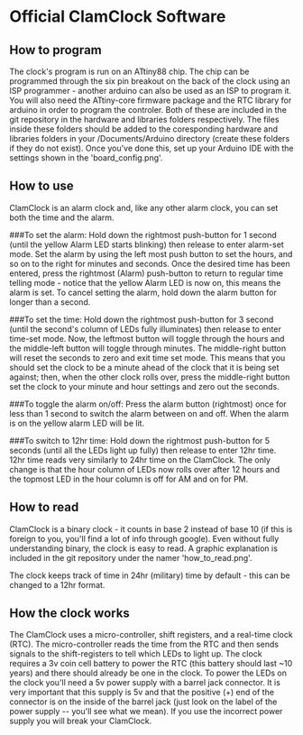 Official ClamClock Software
=======

How to program
--------------

The clock's program is run on an ATtiny88 chip. The chip can be programmed through the six pin breakout on the back of the clock using an ISP programmer - another arduino can also be used as an ISP to program it. You will also need the ATtiny-core firmware package and the RTC library for arduino in order to program the controler. Both of these are included in the git repository in the hardware and libraries folders respectively. The files inside these folders should be added to the coresponding hardware and libraries folders in your /Documents/Arduino directory (create these folders if they do not exist). Once you've done this, set up your Arduino IDE with the settings shown in the 'board_config.png'.

How to use
----------

ClamClock is an alarm clock and, like any other alarm clock, you can set both the time and the alarm. 

###To set the alarm:
Hold down the rightmost push-button for 1 second (until the yellow Alarm LED starts blinking) then release to enter alarm-set mode. Set the alarm by using the left most push button to set the hours, and so on to the right for minutes and seconds. Once the desired time has been entered, press the rightmost (Alarm) push-button to return to regular time telling mode - notice that the yellow Alarm LED is now on, this means the alarm is set. To cancel setting the alarm, hold down the alarm button for longer than a second. 

###To set the time: 
Hold down the rightmost push-button for 3 second (until the second's column of LEDs fully illuminates) then release to enter time-set mode. Now, the leftmost button will toggle through the hours and the middle-left button will toggle through minutes. The middle-right button will reset the seconds to zero and exit time set mode. This means that you should set the clock to be a minute ahead of the clock that it is being set against; then, when the other clock rolls over, press the middle-right button set the clock to your minute and hour settings and zero out the seconds. 

###To toggle the alarm on/off: 
Press the alarm button (rightmost) once for less than 1 second to switch the alarm between on and off. When the alarm is on the yellow alarm LED will be lit.

###To switch to 12hr time: 
Hold down the rightmost push-button for 5 seconds (until all the LEDs light up fully) then release to enter 12hr time. 12hr time reads very similarly to 24hr time on the ClamClock. The only change is that the hour column of LEDs now rolls over after 12 hours and the topmost LED in the hour column is off for AM and on for PM. 

How to read
-----------
ClamClock is a binary clock - it counts in base 2 instead of base 10 (if this is foreign to you, you'll find a lot of info through google). Even without fully understanding binary, the clock is easy to read. A graphic explanation is included in the git repository under the namer 'how_to_read.png'.

The clock keeps track of time in 24hr (military) time by default - this can be changed to a 12hr format.

How the clock works
-------------------
The ClamClock uses a micro-controller, shift registers, and a real-time clock (RTC). The micro-controller reads the time from the RTC and then sends signals to the shift-registers to tell which LEDs to light up. The clock requires a 3v coin cell battery to power the RTC (this battery should last ~10 years) and there should already be one in the clock. To power the LEDs on the clock you'll need a 5v power supply with a barrel jack connector. It is very important that this supply is 5v and that the positive (+) end of the connector is on the inside of the barrel jack (just look on the label of the power supply -- you'll see what we mean). If you use the incorrect power supply you will break your ClamClock.
